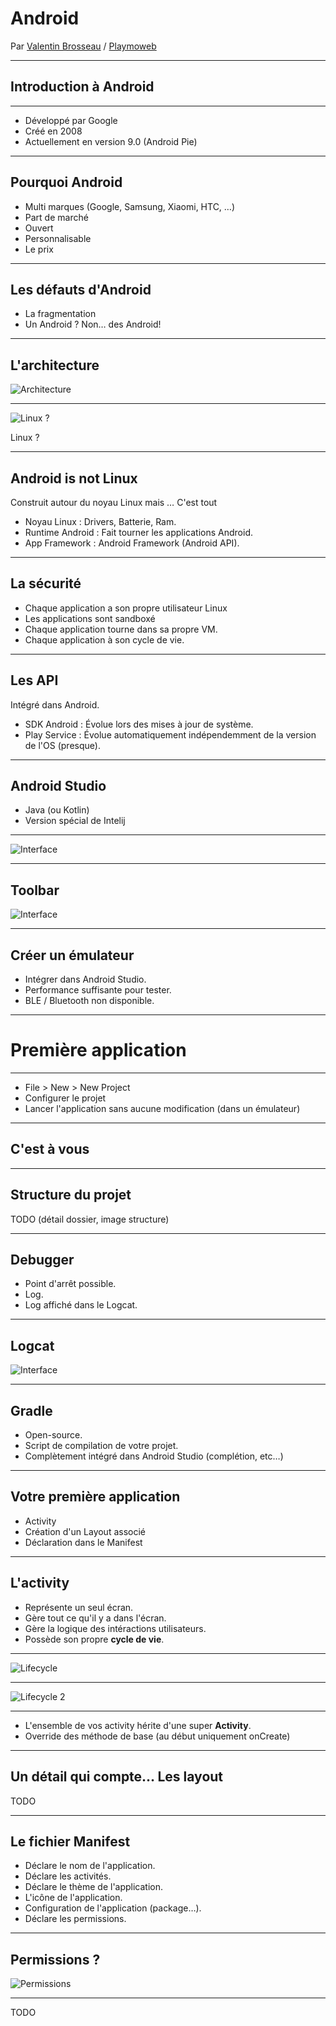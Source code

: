 # Android

Par [Valentin Brosseau](https://github.com/c4software) / [Playmoweb](https://www.playmoweb.com)

---

## Introduction à Android

---

- Développé par Google
- Créé en 2008
- Actuellement en version 9.0 (Android Pie)

---

## Pourquoi Android

- Multi marques (Google, Samsung, Xiaomi, HTC, …)
- Part de marché
- Ouvert
- Personnalisable
- Le prix

---

## Les défauts d'Android

- La fragmentation
- Un Android ? Non… des Android!

---

## L'architecture

![Architecture](./img/android_architecture.jpg)

---

![Linux ?](./img/linux.gif)

Linux ?

---

## Android is not Linux

Construit autour du noyau Linux mais … C'est tout

- Noyau Linux : Drivers, Batterie, Ram.
- Runtime Android : Fait tourner les applications Android.
- App Framework : Android Framework (Android API).

---

## La sécurité

- Chaque application a son propre utilisateur Linux
- Les applications sont sandboxé
- Chaque application tourne dans sa propre VM.
- Chaque application à son cycle de vie.

---

## Les API

Intégré dans Android.

- SDK Android : Évolue lors des mises à jour de système.
- Play Service : Évolue automatiquement indépendemment de la version de l'OS (presque).

---

## Android Studio

- Java (ou Kotlin)
- Version spécial de Intelij

---

![Interface](./img/interface.png)

---

## Toolbar

![Interface](./img/toolbar.png)

---

## Créer un émulateur

- Intégrer dans Android Studio.
- Performance suffisante pour tester.
- BLE / Bluetooth non disponible.

---

# Première application

---

- File > New > New Project
- Configurer le projet
- Lancer l'application sans aucune modification (dans un émulateur)

---

## C'est à vous

---

## Structure du projet

TODO (détail dossier, image structure)

---

## Debugger

- Point d'arrêt possible.
- Log.
- Log affiché dans le Logcat.

---

## Logcat

![Interface](./img/logcat.png)

---

## Gradle

- Open-source.
- Script de compilation de votre projet.
- Complètement intégré dans Android Studio (complétion, etc…)

---

## Votre première application

- Activity
- Création d'un Layout associé
- Déclaration dans le Manifest

---

## L'activity

- Représente un seul écran.
- Gère tout ce qu'il y a dans l'écran.
- Gère la logique des intéractions utilisateurs.
- Possède son propre **cycle de vie**.

---

![Lifecycle](./img/lifecycle.png)

---

![Lifecycle 2](./img/lifecycle2.png)

---

- L'ensemble de vos activity hérite d'une super **Activity**.
- Override des méthode de base (au début uniquement onCreate)

---

## Un détail qui compte… Les layout

TODO

---

## Le fichier Manifest

- Déclare le nom de l'application.
- Déclare les activités.
- Déclare le thème de l'application.
- L'icône de l'application.
- Configuration de l'application (package…).
- Déclare les permissions.

---

## Permissions ?

![Permissions](./img/permissions.gif)

---

TODO
